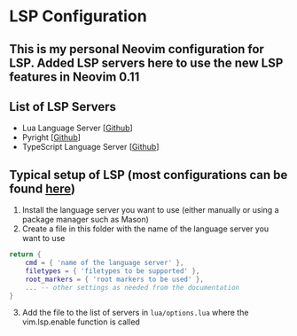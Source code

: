 # LSP Configuration

## This is my personal Neovim configuration for LSP. Added LSP servers here to use the new LSP features in Neovim 0.11

## List of LSP Servers
- Lua Language Server [[Github](https://github.com/sumneko/lua-language-server)]
- Pyright [[Github](https://github.com/microsoft/pyright)]
- TypeScript Language Server [[Github](https://github.com/typescript-language-server/typescript-language-server)]

## Typical setup of LSP (most configurations can be found [here](https://github.com/neovim/nvim-lspconfig/blob/master/doc/configs.md))
1. Install the language server you want to use (either manually or using a package manager such as Mason) 
2. Create a file in this folder with the name of the language server you want to use
```lua
return {
    cmd = { 'name of the language server' },
    filetypes = { 'filetypes to be supported' },
    root_markers = { 'root markers to be used' },
    ... -- other settings as needed from the documentation
}
```
3. Add the file to the list of servers in `lua/options.lua` where the vim.lsp.enable function is called  
